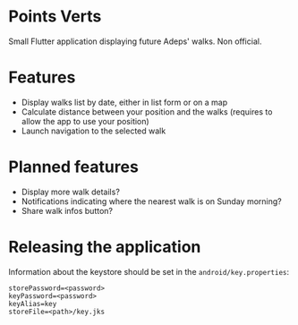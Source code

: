 # Points Verts

Small Flutter application displaying future Adeps' walks. Non official.

# Features

- Display walks list by date, either in list form or on a map
- Calculate distance between your position and the walks (requires to allow the app to use your position)
- Launch navigation to the selected walk

# Planned features

- Display more walk details?
- Notifications indicating where the nearest walk is on Sunday morning?
- Share walk infos button?

# Releasing the application

Information about the keystore should be set in the `android/key.properties`:

```properties
storePassword=<password>
keyPassword=<password>
keyAlias=key
storeFile=<path>/key.jks
```

